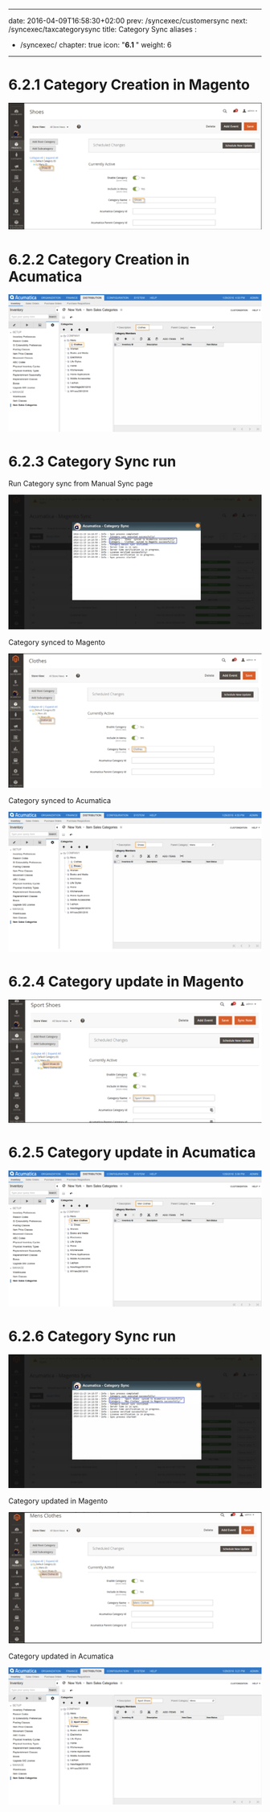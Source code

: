 
---
date: 2016-04-09T16:58:30+02:00
prev: /syncexec/customersync
next: /syncexec/taxcategorysync
title: Category Sync
aliases :
  - /syncexec/
chapter: true
icon: "<b>6.1 </b>"
weight: 6
---

# 6.2.1 Category Creation in Magento

![Magic](images/category-creation-magento.png?classes=shadow)

# 6.2.2 Category Creation in Acumatica

![Magic](images/category-creation-acumatica.png?classes=shadow)

# 6.2.3 Category Sync run

Run Category sync from Manual Sync page

![Magic](images/category-manual-sync.png?classes=shadow)

Category synced to Magento

![Magic](images/category-synced-magento.png?classes=shadow)

Category synced to Acumatica

![Magic](images/category-synced-acumatica.png?classes=shadow)

# 6.2.4 Category update in Magento

![Magic](images/category-update-magento.png?classes=shadow)

# 6.2.5 Category update in Acumatica

![Magic](images/category-update-acumatica.png?classes=shadow)

# 6.2.6 Category Sync run

![Magic](images/category-sync-run-2.png?classes=shadow)

Category updated in Magento

![Magic](images/category-updated-magento-2.png?classes=shadow)

Category updated in Acumatica

![Magic](images/category-updated-acumatica-2.png?classes=shadow)

